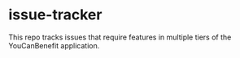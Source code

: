 # issue-tracker
This repo tracks issues that require features in multiple tiers of the YouCanBenefit application.

